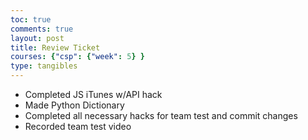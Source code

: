 ```yaml
---
toc: true
comments: true
layout: post
title: Review Ticket
courses: {"csp": {"week": 5} }
type: tangibles
---
```

- Completed JS iTunes w/API hack
- Made Python Dictionary
- Completed all necessary hacks for team test and commit changes
- Recorded team test video